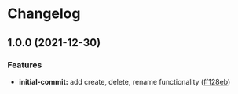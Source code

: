 # Changelog

## 1.0.0 (2021-12-30)


### Features

* **initial-commit:** add create, delete, rename functionality ([ff128eb](https://www.github.com/netlify/sync-labels-action/commit/ff128eb999724189c1699d7fad635e67eff7f341))
